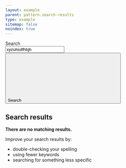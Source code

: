 ```yaml
---
layout: example
parent: pattern.search-results
type: example
sitemap: false
noindex: true
---
```


<main class="ds_layout  ds_layout--search-results  ds_search-results">
    <div class="ds_layout__header">
        <div class="ds_site-search">
            <form role="search" class="ds_site-search__form">
                <label class="ds_label  visually-hidden" for="site-search">Search</label>
                <div class="ds_input__wrapper  ds_input__wrapper--has-icon">
                    <input name="q" required="" id="site-search" class="ds_input  ds_site-search__input" type="search" value="xyzuhsdfhbjh" placeholder="Search" autocomplete="off">
                    <button type="submit" class="ds_button  js-site-search-button">
                        <span class="visually-hidden">Search</span>
                        <svg class="ds_icon" aria-hidden="true" role="img"><use href="/assets/images/icons/icons.stack.svg#search"></use></svg>
                    </button>
                </div>
            </form>
        </div>
    </div>
    <div class="ds_layout__content">
        <section id="search-results" class="ds_search-results" aria-labelledby="search-results__heading">
            <h2 class="visually-hidden" id="search-results__heading">Search results</h2>
            <div class="ds_no-search-results">
                <p><strong>There are no matching results.</strong></p>
                <p>Improve your search results by:</p>
                <ul>
                    <li>double-checking your spelling</li>
                    <li>using fewer keywords</li>
                    <li>searching for something less specific</li>
                </ul>
            </div>
        </section>
    </div>
</main>
